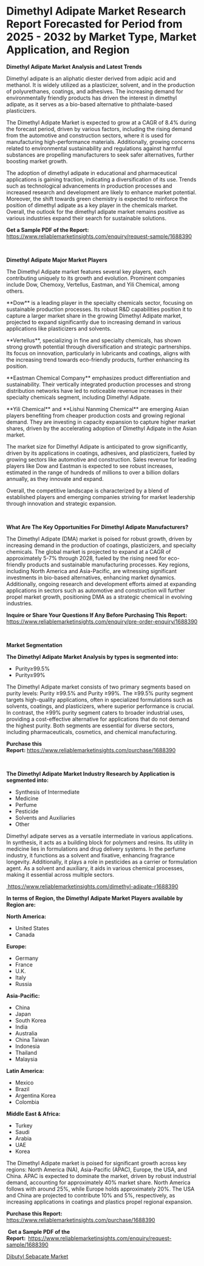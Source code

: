 <p><h1>Dimethyl Adipate Market Research Report Forecasted for Period from 2025 -  2032 by Market Type, Market Application, and Region</h1></p><p><strong>Dimethyl Adipate Market Analysis and Latest Trends</strong></p>
<p><p>Dimethyl adipate is an aliphatic diester derived from adipic acid and methanol. It is widely utilized as a plasticizer, solvent, and in the production of polyurethanes, coatings, and adhesives. The increasing demand for environmentally friendly products has driven the interest in dimethyl adipate, as it serves as a bio-based alternative to phthalate-based plasticizers. </p><p>The Dimethyl Adipate Market is expected to grow at a CAGR of 8.4% during the forecast period, driven by various factors, including the rising demand from the automotive and construction sectors, where it is used for manufacturing high-performance materials. Additionally, growing concerns related to environmental sustainability and regulations against harmful substances are propelling manufacturers to seek safer alternatives, further boosting market growth. </p><p>The adoption of dimethyl adipate in educational and pharmaceutical applications is gaining traction, indicating a diversification of its use. Trends such as technological advancements in production processes and increased research and development are likely to enhance market potential. Moreover, the shift towards green chemistry is expected to reinforce the position of dimethyl adipate as a key player in the chemicals market. Overall, the outlook for the dimethyl adipate market remains positive as various industries expand their search for sustainable solutions.</p></p>
<p><strong>Get a Sample PDF of the Report:&nbsp;</strong> <a href="https://www.reliablemarketinsights.com/enquiry/request-sample/1688390?utm_campaign=2117&utm_medium=2&utm_source=Github&utm_content=ia&utm_term=02042025&utm_id=dimethyl-adipate">https://www.reliablemarketinsights.com/enquiry/request-sample/1688390</a></p>
<p>&nbsp;</p>
<p><strong>Dimethyl Adipate Major Market Players</strong></p>
<p><p>The Dimethyl Adipate market features several key players, each contributing uniquely to its growth and evolution. Prominent companies include Dow, Chemoxy, Vertellus, Eastman, and Yili Chemical, among others.</p><p>**Dow** is a leading player in the specialty chemicals sector, focusing on sustainable production processes. Its robust R&D capabilities position it to capture a larger market share in the growing Dimethyl Adipate market, projected to expand significantly due to increasing demand in various applications like plasticizers and solvents.</p><p>**Vertellus**, specializing in fine and specialty chemicals, has shown strong growth potential through diversification and strategic partnerships. Its focus on innovation, particularly in lubricants and coatings, aligns with the increasing trend towards eco-friendly products, further enhancing its position.</p><p>**Eastman Chemical Company** emphasizes product differentiation and sustainability. Their vertically integrated production processes and strong distribution networks have led to noticeable revenue increases in their specialty chemicals segment, including Dimethyl Adipate. </p><p>**Yili Chemical** and **Lishui Nanming Chemical** are emerging Asian players benefiting from cheaper production costs and growing regional demand. They are investing in capacity expansion to capture higher market shares, driven by the accelerating adoption of Dimethyl Adipate in the Asian market.</p><p>The market size for Dimethyl Adipate is anticipated to grow significantly, driven by its applications in coatings, adhesives, and plasticizers, fueled by growing sectors like automotive and construction. Sales revenue for leading players like Dow and Eastman is expected to see robust increases, estimated in the range of hundreds of millions to over a billion dollars annually, as they innovate and expand.</p><p>Overall, the competitive landscape is characterized by a blend of established players and emerging companies striving for market leadership through innovation and strategic expansion.</p></p>
<p>&nbsp;</p>
<p><strong>What Are The Key Opportunities For Dimethyl Adipate Manufacturers?</strong></p>
<p><p>The Dimethyl Adipate (DMA) market is poised for robust growth, driven by increasing demand in the production of coatings, plasticizers, and specialty chemicals. The global market is projected to expand at a CAGR of approximately 5-7% through 2028, fueled by the rising need for eco-friendly products and sustainable manufacturing processes. Key regions, including North America and Asia-Pacific, are witnessing significant investments in bio-based alternatives, enhancing market dynamics. Additionally, ongoing research and development efforts aimed at expanding applications in sectors such as automotive and construction will further propel market growth, positioning DMA as a strategic chemical in evolving industries.</p></p>
<p><strong>Inquire or Share Your Questions If Any Before Purchasing This Report:</strong> <a href="https://www.reliablemarketinsights.com/enquiry/pre-order-enquiry/1688390?utm_campaign=2117&utm_medium=2&utm_source=Github&utm_content=ia&utm_term=02042025&utm_id=dimethyl-adipate">https://www.reliablemarketinsights.com/enquiry/pre-order-enquiry/1688390</a></p>
<p>&nbsp;</p>
<p><strong>Market Segmentation</strong></p>
<p><strong>The Dimethyl Adipate Market Analysis by types is segmented into:</strong></p>
<p><ul><li>Purity≥99.5%</li><li>Purity≥99%</li></ul></p>
<p><p>The Dimethyl Adipate market consists of two primary segments based on purity levels: Purity ≥99.5% and Purity ≥99%. The ≥99.5% purity segment targets high-quality applications, often in specialized formulations such as solvents, coatings, and plasticizers, where superior performance is crucial. In contrast, the ≥99% purity segment caters to broader industrial uses, providing a cost-effective alternative for applications that do not demand the highest purity. Both segments are essential for diverse sectors, including pharmaceuticals, cosmetics, and chemical manufacturing.</p></p>
<p><strong>Purchase this Report:&nbsp;</strong><a href="https://www.reliablemarketinsights.com/purchase/1688390?utm_campaign=2117&utm_medium=2&utm_source=Github&utm_content=ia&utm_term=02042025&utm_id=dimethyl-adipate">https://www.reliablemarketinsights.com/purchase/1688390</a></p>
<p>&nbsp;</p>
<p><strong>The Dimethyl Adipate Market Industry Research by Application is segmented into:</strong></p>
<p><ul><li>Synthesis of Intermediate</li><li>Medicine</li><li>Perfume</li><li>Pesticide</li><li>Solvents and Auxiliaries</li><li>Other</li></ul></p>
<p><p>Dimethyl adipate serves as a versatile intermediate in various applications. In synthesis, it acts as a building block for polymers and resins. Its utility in medicine lies in formulations and drug delivery systems. In the perfume industry, it functions as a solvent and fixative, enhancing fragrance longevity. Additionally, it plays a role in pesticides as a carrier or formulation agent. As a solvent and auxiliary, it aids in various chemical processes, making it essential across multiple sectors.</p></p>
<p><a href="https://www.reliablemarketinsights.com/dimethyl-adipate-r1688390?utm_campaign=2117&utm_medium=2&utm_source=Github&utm_content=ia&utm_term=02042025&utm_id=dimethyl-adipate">&nbsp;https://www.reliablemarketinsights.com/dimethyl-adipate-r1688390</a></p>
<p><strong>In terms of Region, the Dimethyl Adipate Market Players available by Region are:</strong></p>
<p>
    <p> <strong> North America: </strong>
        <ul>
            <li>United States</li>
            <li>Canada</li>
        </ul>
        </p> 
    <p> <strong> Europe: </strong>
        <ul>
            <li>Germany</li>
            <li>France</li>
            <li>U.K.</li>
            <li>Italy</li>
            <li>Russia</li>
        </ul>
        </p> 
    <p> <strong> Asia-Pacific: </strong>
        <ul>
            <li>China</li>
            <li>Japan</li>
            <li>South Korea</li>
            <li>India</li>
            <li>Australia</li>
            <li>China Taiwan</li>
            <li>Indonesia</li>
            <li>Thailand</li>
            <li>Malaysia</li>
        </ul>
        </p> 
    <p> <strong> Latin America: </strong>
        <ul>
            <li>Mexico</li>
            <li>Brazil</li>
            <li>Argentina Korea</li>
            <li>Colombia</li>
        </ul>
        </p> 
    <p> <strong> Middle East & Africa: </strong>
        <ul>
            <li>Turkey</li>
            <li>Saudi</li>
            <li>Arabia</li>
            <li>UAE</li>
            <li>Korea</li>
        </ul>
    </p>
    </p>
<p><p>The Dimethyl Adipate market is poised for significant growth across key regions: North America (NA), Asia-Pacific (APAC), Europe, the USA, and China. APAC is expected to dominate the market, driven by robust industrial demand, accounting for approximately 40% market share. North America follows with around 25%, while Europe holds approximately 20%. The USA and China are projected to contribute 10% and 5%, respectively, as increasing applications in coatings and plastics propel regional expansion.</p></p>
<p><strong>Purchase this Report: </strong><a href="https://www.reliablemarketinsights.com/purchase/1688390?utm_campaign=2117&utm_medium=2&utm_source=Github&utm_content=ia&utm_term=02042025&utm_id=dimethyl-adipate">https://www.reliablemarketinsights.com/purchase/1688390</a></p>
<p>&nbsp;<strong>Get a Sample PDF of the Report:&nbsp;&nbsp;</strong><a href="https://www.reliablemarketinsights.com/enquiry/request-sample/1688390?utm_campaign=2117&utm_medium=2&utm_source=Github&utm_content=ia&utm_term=02042025&utm_id=dimethyl-adipate">https://www.reliablemarketinsights.com/enquiry/request-sample/1688390</a></p>
<p><strong></strong></p>
<p><p><a href="https://github.com/julyju69/Market-Research-Report-List-6/blob/main/dibutyl-sebacate-market.md?utm_campaign=2117&utm_medium=2&utm_source=Github&utm_content=ia&utm_term=02042025&utm_id=dimethyl-adipate">Dibutyl Sebacate Market</a></p></p>
